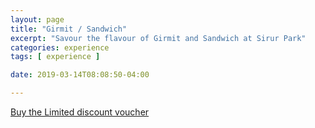 ```yaml
---
layout: page
title: "Girmit / Sandwich"
excerpt: "Savour the flavour of Girmit and Sandwich at Sirur Park"
categories: experience
tags: [ experience ]

date: 2019-03-14T08:08:50-04:00

---
```



[Buy the Limited discount voucher](https://ti.to/the-hd-tour/hd-limited-edition-march)
